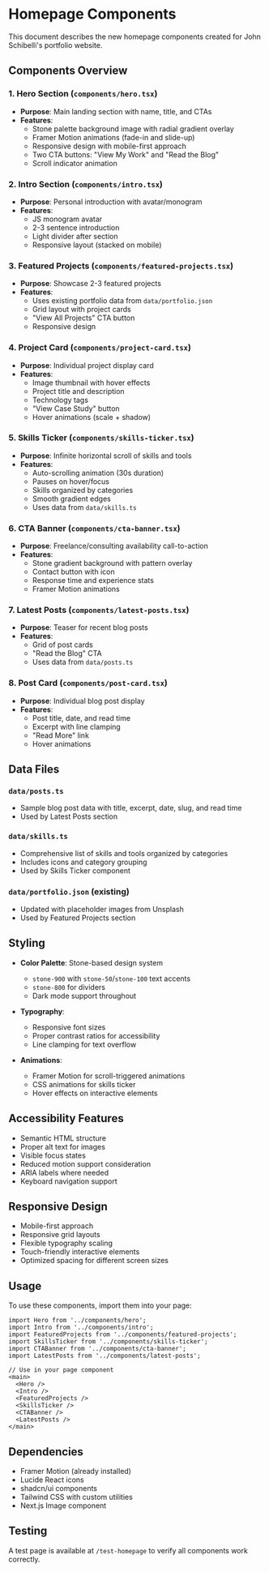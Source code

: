 # Homepage Components

This document describes the new homepage components created for John Schibelli's portfolio website.

## Components Overview

### 1. Hero Section (`components/hero.tsx`)
- **Purpose**: Main landing section with name, title, and CTAs
- **Features**:
  - Stone palette background image with radial gradient overlay
  - Framer Motion animations (fade-in and slide-up)
  - Responsive design with mobile-first approach
  - Two CTA buttons: "View My Work" and "Read the Blog"
  - Scroll indicator animation

### 2. Intro Section (`components/intro.tsx`)
- **Purpose**: Personal introduction with avatar/monogram
- **Features**:
  - JS monogram avatar
  - 2-3 sentence introduction
  - Light divider after section
  - Responsive layout (stacked on mobile)

### 3. Featured Projects (`components/featured-projects.tsx`)
- **Purpose**: Showcase 2-3 featured projects
- **Features**:
  - Uses existing portfolio data from `data/portfolio.json`
  - Grid layout with project cards
  - "View All Projects" CTA button
  - Responsive design

### 4. Project Card (`components/project-card.tsx`)
- **Purpose**: Individual project display card
- **Features**:
  - Image thumbnail with hover effects
  - Project title and description
  - Technology tags
  - "View Case Study" button
  - Hover animations (scale + shadow)

### 5. Skills Ticker (`components/skills-ticker.tsx`)
- **Purpose**: Infinite horizontal scroll of skills and tools
- **Features**:
  - Auto-scrolling animation (30s duration)
  - Pauses on hover/focus
  - Skills organized by categories
  - Smooth gradient edges
  - Uses data from `data/skills.ts`

### 6. CTA Banner (`components/cta-banner.tsx`)
- **Purpose**: Freelance/consulting availability call-to-action
- **Features**:
  - Stone gradient background with pattern overlay
  - Contact button with icon
  - Response time and experience stats
  - Framer Motion animations

### 7. Latest Posts (`components/latest-posts.tsx`)
- **Purpose**: Teaser for recent blog posts
- **Features**:
  - Grid of post cards
  - "Read the Blog" CTA
  - Uses data from `data/posts.ts`

### 8. Post Card (`components/post-card.tsx`)
- **Purpose**: Individual blog post display
- **Features**:
  - Post title, date, and read time
  - Excerpt with line clamping
  - "Read More" link
  - Hover animations

## Data Files

### `data/posts.ts`
- Sample blog post data with title, excerpt, date, slug, and read time
- Used by Latest Posts section

### `data/skills.ts`
- Comprehensive list of skills and tools organized by categories
- Includes icons and category grouping
- Used by Skills Ticker component

### `data/portfolio.json` (existing)
- Updated with placeholder images from Unsplash
- Used by Featured Projects section

## Styling

- **Color Palette**: Stone-based design system
  - `stone-900` with `stone-50`/`stone-100` text accents
  - `stone-800` for dividers
  - Dark mode support throughout

- **Typography**: 
  - Responsive font sizes
  - Proper contrast ratios for accessibility
  - Line clamping for text overflow

- **Animations**:
  - Framer Motion for scroll-triggered animations
  - CSS animations for skills ticker
  - Hover effects on interactive elements

## Accessibility Features

- Semantic HTML structure
- Proper alt text for images
- Visible focus states
- Reduced motion support consideration
- ARIA labels where needed
- Keyboard navigation support

## Responsive Design

- Mobile-first approach
- Responsive grid layouts
- Flexible typography scaling
- Touch-friendly interactive elements
- Optimized spacing for different screen sizes

## Usage

To use these components, import them into your page:

```tsx
import Hero from '../components/hero';
import Intro from '../components/intro';
import FeaturedProjects from '../components/featured-projects';
import SkillsTicker from '../components/skills-ticker';
import CTABanner from '../components/cta-banner';
import LatestPosts from '../components/latest-posts';

// Use in your page component
<main>
  <Hero />
  <Intro />
  <FeaturedProjects />
  <SkillsTicker />
  <CTABanner />
  <LatestPosts />
</main>
```

## Dependencies

- Framer Motion (already installed)
- Lucide React icons
- shadcn/ui components
- Tailwind CSS with custom utilities
- Next.js Image component

## Testing

A test page is available at `/test-homepage` to verify all components work correctly.
